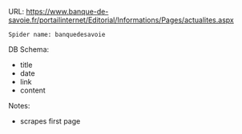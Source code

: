 URL: https://www.banque-de-savoie.fr/portailinternet/Editorial/Informations/Pages/actualites.aspx

    Spider name: banquedesavoie

DB Schema:
- title
- date
- link
- content

Notes:
- scrapes first page